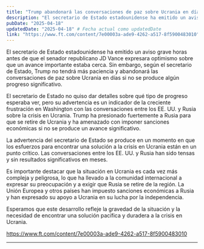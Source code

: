 ```yaml
---
title: "Trump abandonará las conversaciones de paz sobre Ucrania en días sin progreso, advierte Rubio"
description: "El secretario de Estado estadounidense ha emitido un aviso grave horas antes de que el senador republicano JD Vance expresara optimismo sobre que un avance importante estaba cerca. Sin embargo, según el secretario de Estado, Trump no tendrá más paciencia y abandonará las conversaciones de paz sobre Ucrania en días si no se produce algún progreso significativo."
pubDate: "2025-04-18"
updatedDate: "2025-04-18" # Fecha actual como updatedDate
link: "https://www.ft.com/content/7e00003a-ade9-4262-a517-8f5900483010"
---
```


El secretario de Estado estadounidense ha emitido un aviso grave horas antes de que el senador republicano JD Vance expresara optimismo sobre que un avance importante estaba cerca. Sin embargo, según el secretario de Estado, Trump no tendrá más paciencia y abandonará las conversaciones de paz sobre Ucrania en días si no se produce algún progreso significativo.

El secretario de Estado no quiso dar detalles sobre qué tipo de progreso esperaba ver, pero su advertencia es un indicador de la creciente frustración en Washington con las conversaciones entre los EE. UU. y Rusia sobre la crisis en Ucrania. Trump ha presionado fuertemente a Rusia para que se retire de Ucrania y ha amenazado con imponer sanciones económicas si no se produce un avance significativo.

La advertencia del secretario de Estado se produce en un momento en que los esfuerzos para encontrar una solución a la crisis en Ucrania están en un punto crítico. Las conversaciones entre los EE. UU. y Rusia han sido tensas y sin resultados significativos en meses.

Es importante destacar que la situación en Ucrania es cada vez más compleja y peligrosa, lo que ha llevado a la comunidad internacional a expresar su preocupación y a exigir que Rusia se retire de la región. La Unión Europea y otros países han impuesto sanciones económicas a Rusia y han expresado su apoyo a Ucrania en su lucha por la independencia.

Esperamos que este desarrollo refleje la gravedad de la situación y la necesidad de encontrar una solución pacífica y duradera a la crisis en Ucrania.

https://www.ft.com/content/7e00003a-ade9-4262-a517-8f5900483010

---
